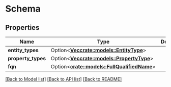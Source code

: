 # Schema

## Properties

Name | Type | Description | Notes
------------ | ------------- | ------------- | -------------
**entity_types** | Option<[**Vec<crate::models::EntityType>**](EntityType.md)> |  | [optional]
**property_types** | Option<[**Vec<crate::models::PropertyType>**](PropertyType.md)> |  | [optional]
**fqn** | Option<[**crate::models::FullQualifiedName**](FullQualifiedName.md)> |  | [optional]

[[Back to Model list]](../README.md#documentation-for-models) [[Back to API list]](../README.md#documentation-for-api-endpoints) [[Back to README]](../README.md)


